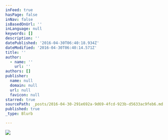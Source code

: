 ```yaml
---
inFeed: true
hasPage: false
inNav: false
isBasedOnUrl: ''
inLanguage: null
keywords: []
description: ''
datePublished: '2016-04-30T06:40:18.934Z'
dateModified: '2016-04-30T06:40:14.571Z'
title: ''
author:
  - name: ''
    url: ''
authors: []
publisher:
  name: null
  domain: null
  url: null
  favicon: null
starred: true
sourcePath: _posts/2016-04-30-291e692a-9d69-4fcd-923b-d5633ac9feb6.md
published: true
_type: Blurb

---
```

![](https://s3-us-west-2.amazonaws.com/the-grid-img/p/6c86fa5a90dd2f35f18e4cc209a5869799440324.png)